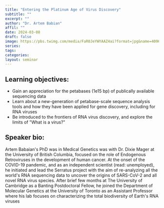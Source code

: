 ```yaml
---
title: "Entering the Platinum Age of Virus Discovery"
subtitle: ""
excerpt: ""
author: "Dr. Artem Babian"
affil: ""
date: 2024-03-08
draft: false
image: https://pbs.twimg.com/media/FaR0JeYWYAAZ4ai?format=jpg&name=4096x4096
series:
tags:
categories:
layout: seminar
---
```


## Learning objectives:
* Gain an appreciation for the petabases (1e15 bp) of publically available sequencing data
* Learn about a new-generation of petabase-scale sequence analysis tools and how they have been applied for gene discovery, including for RNA viruses
* Be introduced to the frontiers of RNA virus discovery, and explore the limits of "What is a virus?"

## Speaker bio: 
Artem Babaian's PhD was in Medical Genetics was with Dr. Dixie Mager at the University of British Columbia, focused on the role of Endogenous Retroviruses in the development of human cancer. At the onset of the COVID-19 pandemic, and as an independent scientist (read: unemployed), he initiated and lead the Serratus project with the aim of re-analyzing all the world's RNA sequencing data to uncover the origins of SARS-CoV-2 and all novel RNA virus species. After brief few months at The University of Cambridge as a Banting Postdoctoral Fellow, he joined the Department of Molecular Genetics at the University of Toronto as an Assistant Professor where his lab focuses on characterizing the total biodiversity of Earth's RNA viruses
